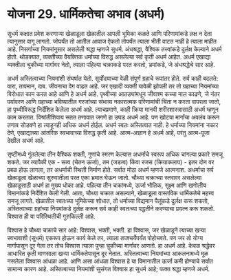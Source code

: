 # योजना 29. धार्मिकतेचा अभाव (अधर्म)

सुधर्म कक्षात प्रवेश करणार्‍या खेळाडूला खेळातील आपली भूमिका कळते आणि परिणामांकडे लक्ष न देता त्यानुसार वागू लागतो. जोपर्यंत तो आतील आवाज ऐकतो तोपर्यंत त्याला भीती वाटत नाही हे त्याला माहीत आहे. निसर्गाच्या नियमांनुसार असलेली श्रद्धा म्हणजे सुधर्म. अंधश्रद्धा, वैश्विक तत्त्वांकडे दुर्लक्ष केल्याने अधर्म होतो. थोडक्यात, व्यक्तीच्या वैयक्तिक धर्माच्या विरुद्ध असलेल्या सर्व कृती अधर्म आहेत. अधर्म एखाद्या व्यक्तीला चुकीच्या मार्गावर नेतो, त्याला पहिल्या चक्राकडे परत करतो, भ्रमांकडे, जे अंधश्रद्धेचे सार आहे.

अधर्म अस्तित्वाच्या नियमांशी संघर्षात येतो. सूर्योदयाच्या वेळी संपूर्ण ग्रहाचे रूपांतर होते. सर्व काही बदलते: वारा, तापमान, दाब. जीवनाचा वेग वाढत आहे. जर एखादी व्यक्ती यावेळी झोपली तर तो ग्रहाच्या नियमांच्या विरोधात काम करत आहे आणि हे अधर्म आहे. पृथ्वीच्या आतड्यांमधून जीवाश्म कच्चा माल काढणे, जे नंतर पर्यावरण आणि ग्रहाच्या भविष्यातील गरजांच्या संभाव्य नकारात्मक परिणामांची चिंता न करता वापरला जातो, हा पृथ्वीविरूद्ध निर्देशित केलेला अधर्म आहे. त्याचप्रमाणे, काही क्रिया मानवी शरीरशास्त्रासाठी अधर्म म्हणून काम करतात. विश्रांतीशिवाय सतत तणावात जगणे हा उघड अधर्म आहे. पण खोट्या मार्गांचा अवलंब करून तणाव सोडवणे हा त्याहूनही अधिक अधर्म होईल. अधर्म स्वतः अस्तित्वात नाही. हे धर्माच्या नियमांना नकार देणे, एखाद्याच्या आंतरिक स्वभावाच्या विरुद्ध कृती आहे. आत्म-अज्ञान हे अधर्म आहे, परंतु आत्म-पूजा देखील अधर्म आहे.

सृष्टीमध्ये गुंतलेल्या तीन वैश्विक शक्ती, गुणांचे स्मरण केल्यास अधर्माचे स्वरूप अधिक चांगल्या प्रकारे समजू शकते. जर त्यापैकी एक - सत्व (चेतन ऊर्जा), तम (जडत्व) किंवा रजस (क्रियाकलाप) - इतर दोन वर प्रबळ होऊ लागला, तर अधर्माची स्थिती निर्माण होते. सर्वात मोठा अधर्म म्हणजे आत्मनाश. अधर्माचा सर्प खेळाडूला खेळाच्या सुरुवातीला परत एका भ्रमात घेऊन जातो. चौथ्या चक्राच्या स्तरावर असलेल्या खेळाडूसाठी अधर्म हा मुख्य धोका आहे. पहिल्या तीन चक्रांमध्ये, ऊर्जा भौतिक, सूक्ष्म आणि खगोलीय विमानांकडे निर्देशित केली गेली. आता, चौथ्या चक्रात असल्याने, खेळाडूला वास्तविक धार्मिकतेचे महत्त्व समजू लागते. खेळातील स्वतःच्या भूमिकेच्या शोधात, तो धर्माच्या विद्यमान पैलूंकडे दुर्लक्ष करू शकतो, अस्तित्वाच्या ग्रहांच्या नियमांकडे दुर्लक्ष करून सर्व काही स्वतःच्या पद्धतीने करण्याचा प्रयत्न करू शकतो. विश्वास ही या परिस्थितीची गुरुकिल्ली आहे.

विश्वास हे चौथ्या चक्राचे सार आहे: विश्वास, भक्ती, भक्ती. हा विश्वास, जर खेळाडूने त्याच्या खर्‍या स्वभावाशी (सुधर्म) एकरूप होऊन कार्य केले तर, त्याला तपश्चर्येपर्यंत पोहोचवते. पण जर तो योग्य मार्गापासून दूर गेला तर तोच विश्वास त्याला पुन्हा चुकीच्या मार्गावर आणतो. हा अधर्म आहे. केवळ श्रद्धेवर आधारित कृती माणसाला खर्‍या धार्मिकतेपासून दूर नेतात. अस्तित्वाच्या नियमांच्या आकलनामध्ये मूळ नसलेला विश्वास आंधळा आहे. आणि असा आंधळा विश्वास हे या विमानातील ऊर्जा कमी होण्याचे सर्वात सामान्य कारण आहे. अस्तित्वाच्या नियमांशी सुसंगत विश्वास हा सुधर्म आहे; फक्त श्रद्धा म्हणजे अधर्म.
